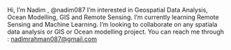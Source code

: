 Hi, I’m Nadim , @nadim087
I’m interested in Geospatial Data Analysis, Ocean Modelling, GIS and Remote Sensing.
I’m currently learning Remote Sensing and Machine Learning.
I’m looking to collaborate on any spatiala data analysis or GIS or Ocean modelling project.
You can reach me through : nadimrahman087@gmail.com

<!---
nadim087/nadim087 is a ✨ special ✨ repository because its `README.md` (this file) appears on your GitHub profile.
You can click the Preview link to take a look at your changes.
--->
